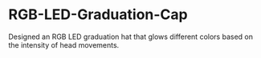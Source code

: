 # RGB-LED-Graduation-Cap
Designed an RGB LED graduation hat that glows different colors based on the intensity of head movements. 
